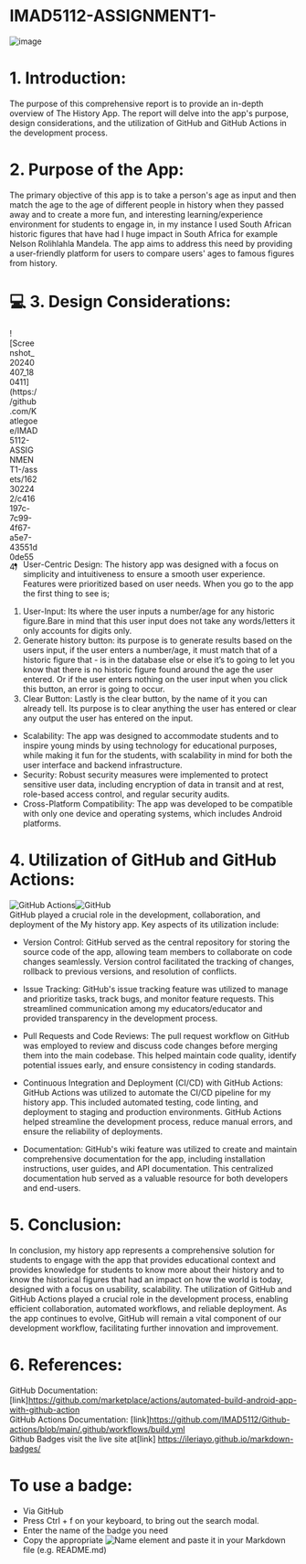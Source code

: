 # IMAD5112-ASSIGNMENT1-<br/>
![image](https://github.com/Katlegoee/IMAD5112-ASSIGNMENT1-/assets/162302242/43d0776b-ea6b-4d4b-883d-aa74ab35fa22)<br/>
# 1. Introduction:
The purpose of this comprehensive report is to provide an in-depth overview of The History App. The report will delve into the app's purpose, design considerations, and the utilization of GitHub and GitHub Actions in the development process. 

# 2. Purpose of the App:
The primary objective of this app is to take a person's age as input and then match the age to the age of different people in history when they passed away and to create a more fun, and interesting learning/experience environment for students to engage in, in my instance I used South African historic figures that have had I huge impact in South Africa for example Nelson Rolihlahla Mandela. The app aims to address this need by providing a user-friendly platform for users to compare users' ages to famous figures from history. 

# 💻 3. Design Considerations: 
<div style="width: 10%; height: 10%">
  ![Screenshot_20240407_180411](https://github.com/Katlegoee/IMAD5112-ASSIGNMENT1-/assets/162302242/c416197c-7c99-4f67-a5e7-43551d0de554)
</div>

- User-Centric Design: The history app was designed with a focus on simplicity and intuitiveness to ensure a smooth user experience. Features were prioritized based on user needs. When     you go to the app the first thing to see is; 

1. User-Input: Its where the user inputs a number/age for any historic figure.Bare in mind that this user input does not take any words/letters it only accounts for digits only. 
2. Generate history button: its purpose is to generate results based on the users input, if the user enters a number/age, it must match that of a historic figure that - is in the 
   database else or else it’s to going to let you know that there is 	no historic figure found around the age the user entered. 
   Or if the user enters nothing on the user input when you click this button, an error is going to occur. 
3. Clear Button: Lastly is the clear button, by the name of it you can already tell. 
   Its purpose is to clear anything the user has entered or clear any output the user has entered on the input. 
 - Scalability:
The app was designed to accommodate students and to inspire young minds by using technology for educational purposes, while making it fun for the students, with scalability in mind for both the user interface and backend infrastructure. 
 - Security:
Robust security measures were implemented to protect sensitive user data, including encryption of data in transit and at rest, role-based access control, and regular security audits. 
- Cross-Platform Compatibility:
The app was developed to be compatible with only one device and operating systems, which includes Android platforms. 
 
# 4. Utilization of GitHub and GitHub Actions:
  ![GitHub Actions](https://img.shields.io/badge/github%20actions-%232671E5.svg?style=for-the-badge&logo=githubactions&logoColor=white)![GitHub](https://img.shields.io/badge/github-%23121011.svg?style=for-the-badge&logo=github&logoColor=white)<br/>
  GitHub played a crucial role in the development, collaboration, and deployment of the My history app. Key aspects of its utilization include: 
- Version Control: GitHub served as the central repository for storing the source code of the app, allowing team members to collaborate on code changes seamlessly. Version control 
  facilitated the tracking of changes, rollback to previous versions, and resolution of conflicts. 

- Issue Tracking: GitHub's issue tracking feature was utilized to manage and prioritize tasks, track bugs, and monitor feature requests. This streamlined communication among my 
  educators/educator and provided transparency in the development process. 

- Pull Requests and Code Reviews: The pull request workflow on GitHub was employed to review and discuss code changes before merging them into the main codebase. This helped maintain 
  code quality, identify potential issues early, and ensure consistency in coding standards. 

- Continuous Integration and Deployment (CI/CD) with GitHub Actions: GitHub Actions was utilized to automate the CI/CD pipeline for my history app. This included automated testing, code 
  linting, and deployment to staging and production environments. GitHub Actions helped streamline the development process, reduce manual errors, and ensure the reliability of 
  deployments. 

- Documentation: GitHub's wiki feature was utilized to create and maintain comprehensive documentation for the app, including installation instructions, user guides, and API 
  documentation. This centralized documentation hub served as a valuable resource for both developers and end-users. 

# 5. Conclusion:
In conclusion, my history app represents a comprehensive solution for students to engage with the app that provides educational context and provides knowledge for students to know more about their history and to know the historical figures that had an impact on how the world is today, designed with a focus on usability, scalability. The utilization of GitHub and GitHub Actions played a crucial role in the development process, enabling efficient collaboration, automated workflows, and reliable deployment. As the app continues to evolve, GitHub will remain a vital component of our development workflow, facilitating further innovation and improvement. 

# 6. References: 
GitHub Documentation: [link]https://github.com/marketplace/actions/automated-build-android-app-with-github-action <br/>
GitHub Actions Documentation: [link]https://github.com/IMAD5112/Github-actions/blob/main/.github/workflows/build.yml<br/>
Github Badges visit the live site at[link] https://ileriayo.github.io/markdown-badges/
# To use a badge:
- Via GitHub<br/>
- Press Ctrl + f on your keyboard, to bring out the search modal.<br/>
- Enter the name of the badge you need<br/>
- Copy the appropriate ![Name](link) element and paste it in your Markdown file (e.g. README.md)<br/>






